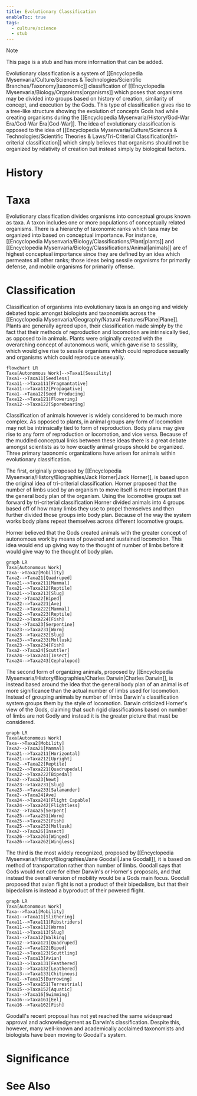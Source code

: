 ```yaml
---
title: Evolutionary Classification
enableToc: true
tags:
  - culture/science
  - stub
---
```


> [!note]
> This page is a stub and has more information that can be added.

Evolutionary classification is a system of [[Encyclopedia Mysenvaria/Culture/Sciences & Technologies/Scientific Branches/Taxonomy|taxonomic]] classification of [[Encyclopedia Mysenvaria/Biology/Organisms|organisms]] which poses that organisms may be divided into groups based on history of creation, similarity of concept, and execution by the Gods. This type of classification gives rise to a tree-like structure showing the evolution of concepts Gods had while creating organisms during the [[Encyclopedia Mysenvaria/History/God-War Era/God-War Era|God-War]]. The idea of evolutionary classification is opposed to the idea of [[Encyclopedia Mysenvaria/Culture/Sciences & Technologies/Scientific Theories & Laws/Tri-Criterial Classification|tri-criterial classification]] which simply believes that organisms should not be organized by relativity of creation but instead simply by biological factors.
# History

# Taxa
Evolutionary classification divides organisms into conceptual groups known as taxa. A taxon includes one or more populations of conceptually related organisms. There is a hierarchy of taxonomic ranks which taxa may be organized into based on conceptual importance. For instance, [[Encyclopedia Mysenvaria/Biology/Classifications/Plant|plants]] and [[Encyclopedia Mysenvaria/Biology/Classifications/Animal|animals]] are of highest conceptual importance since they are defined by an idea which permeates all other ranks; those ideas being sessile organisms for primarily defense, and mobile organisms for primarily offense.
# Classification
Classification of organisms into evolutionary taxa is an ongoing and widely debated topic amongst biologists and taxonomists across the [[Encyclopedia Mysenvaria/Geography/Natural Features/Plane|Plane]]. Plants are generally agreed upon, their classification made simply by the fact that their methods of reproduction and locomotion are intrinsically tied, as opposed to in animals. Plants were originally created with the overarching concept of autonomous work, which gave rise to sessility, which would give rise to sessile organisms which could reproduce sexually and organisms which could reproduce asexually.
```mermaid
flowchart LR
Taxa[Autonomous Work]-->Taxa1[Sessility]
Taxa1-->Taxa11[Seedless]
Taxa11-->Taxa111[Fragmantative]
Taxa11-->Taxa112[Propagative]
Taxa1-->Taxa12[Seed Producing]
Taxa12-->Taxa121[Flowering]
Taxa12-->Taxa122[Sporebearing]
```
Classification of animals however is widely considered to be much more complex. As opposed to plants, in animal groups any form of locomotion may not be intrinsically tied to form of reproduction. Body plans may give rise to any form of reproduction or locomotion, and vice versa. Because of the muddled conceptual links between these ideas there is a great debate amongst scientists as to how exactly animal groups should be organized. Three primary taxonomic organizations have arisen for animals within evolutionary classification.

The first, originally proposed by [[Encyclopedia Mysenvaria/History/Biographies/Jack Horner|Jack Horner]], is based upon the original idea of tri-criterial classification. Horner proposed that the number of limbs used by an organism to move itself is more important than the general body plan of the organism. Using the locomotive groups set forward by tri-criterial classification Horner divided animals into 4 groups based off of how many limbs they use to propel themselves and then further divided those groups into body plan. Because of the way the system works body plans repeat themselves across different locomotive groups.

Horner believed that the Gods created animals with the greater concept of autonomous work by means of powered and sustained locomotion. This idea would end up giving way to the thought of number of limbs before it would give way to the thought of body plan.
```mermaid
graph LR
Taxa[Autonomous Work]
Taxa-->Taxa2[Mobility]
Taxa2-->Taxa21[Quadruped]
Taxa21-->Taxa211[Mammal]
Taxa21-->Taxa212[Reptile]
Taxa21-->Taxa213[Slug]
Taxa2-->Taxa22[Biped]
Taxa22-->Taxa221[Ave]
Taxa22-->Taxa222[Mammal]
Taxa22-->Taxa223[Reptile]
Taxa22-->Taxa224[Fish]
Taxa2-->Taxa23[Serpentine]
Taxa23-->Taxa231[Worm]
Taxa23-->Taxa232[Slug]
Taxa23-->Taxa233[Mollusk]
Taxa23-->Taxa234[Fish]
Taxa2-->Taxa24[Scuttler]
Taxa24-->Taxa241[Insect]
Taxa24-->Taxa243[Cephalopod]
```
The second form of organizing animals, proposed by [[Encyclopedia Mysenvaria/History/Biographies/Charles Darwin|Charles Darwin]], is instead based around the idea that the general body plan of an animal is of more significance than the actual number of limbs used for locomotion. Instead of grouping animals by number of limbs Darwin's classification system groups them by the style of locomotion. Darwin criticized Horner's view of the Gods, claiming that such rigid classifications based on number of limbs are not Godly and instead it is the greater picture that must be considered.
```mermaid
graph LR
Taxa[Autonomous Work]
Taxa-->Taxa2[Mobility]
Taxa2-->Taxa21[Mammal]
Taxa21-->Taxa211[Horizontal]
Taxa21-->Taxa212[Upright]
Taxa2-->Taxa22[Reptile]
Taxa22-->Taxa221[Quadrupedal]
Taxa22-->Taxa222[Bipedal]
Taxa2-->Taxa23[Newt]
Taxa23-->Taxa231[Slug]
Taxa23-->Taxa233[Salamander]
Taxa2-->Taxa24[Ave]
Taxa24-->Taxa241[Flight Capable]
Taxa24-->Taxa242[Flightless]
Taxa2-->Taxa25[Serpent]
Taxa25-->Taxa251[Worm]
Taxa25-->Taxa252[Fish]
Taxa25-->Taxa253[Mollusk]
Taxa2-->Taxa26[Insect]
Taxa26-->Taxa261[Winged]
Taxa26-->Taxa262[Wingless]
```
The third is the most widely recognized, proposed by [[Encyclopedia Mysenvaria/History/Biographies/Jane Goodall|Jane Goodall]], it is based on method of transportation rather than number of limbs. Goodall says that Gods would not care for either Darwin's or Horner's proposals, and that instead the overall version of mobility would be a Gods main focus. Goodall proposed that avian flight is not a product of their bipedalism, but that their bipedalism is instead a byproduct of their powered flight.
```mermaid
graph LR
Taxa[Autonomous Work]
Taxa-->Taxa1[Mobility]
Taxa1-->Taxa11[Slithering]
Taxa11-->Taxa111[Ribstriders]
Taxa11-->Taxa112[Worms]
Taxa11-->Taxa113[Slug]
Taxa1-->Taxa12[Walking]
Taxa12-->Taxa121[Quadruped]
Taxa12-->Taxa122[Biped]
Taxa12-->Taxa123[Scuttling]
Taxa1-->Taxa13[Avian]
Taxa13-->Taxa131[Feathered]
Taxa13-->Taxa132[Leathered]
Taxa13-->Taxa133[Chitinous]
Taxa1-->Taxa15[Burrowing]
Taxa15-->Taxa151[Terrestrial]
Taxa15-->Taxa152[Aquatic]
Taxa1-->Taxa16[Swimming]
Taxa16-->Taxa161[Eel]
Taxa16-->Taxa162[Fish]
```
Goodall's recent proposal has not yet reached the same widespread approval and acknowledgement as Darwin's classification. Despite this, however, many well-known and academically acclaimed taxonomists and biologists have been moving to Goodall's system.
# Significance

# See Also